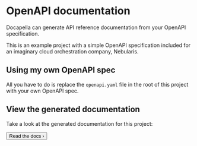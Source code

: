 # OpenAPI documentation

Docapella can generate API reference documentation from your OpenAPI specification.

This is an example project with a simple OpenAPI specification included for an imaginary cloud orchestration company, Nebularis.

## Using my own OpenAPI spec

All you have to do is replace the `openapi.yaml` file in the root of this project with your own OpenAPI spec.

## View the generated documentation

Take a look at the generated documentation for this project:

<Button variant="secondary" href="/api/reference/Users">Read the docs ›</Button>

